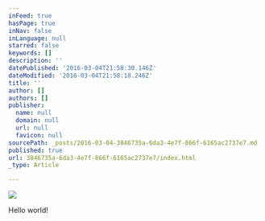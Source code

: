 ```yaml
---
inFeed: true
hasPage: true
inNav: false
inLanguage: null
starred: false
keywords: []
description: ''
datePublished: '2016-03-04T21:58:30.146Z'
dateModified: '2016-03-04T21:58:18.246Z'
title: ''
author: []
authors: []
publisher:
  name: null
  domain: null
  url: null
  favicon: null
sourcePath: _posts/2016-03-04-3846735a-6da3-4e7f-866f-6165ac2737e7.md
published: true
url: 3846735a-6da3-4e7f-866f-6165ac2737e7/index.html
_type: Article

---
```

![](https://the-grid-user-content.s3-us-west-2.amazonaws.com/aebea2dc-1b34-41b9-bbcb-add199266ca1.jpg)

Hello world!